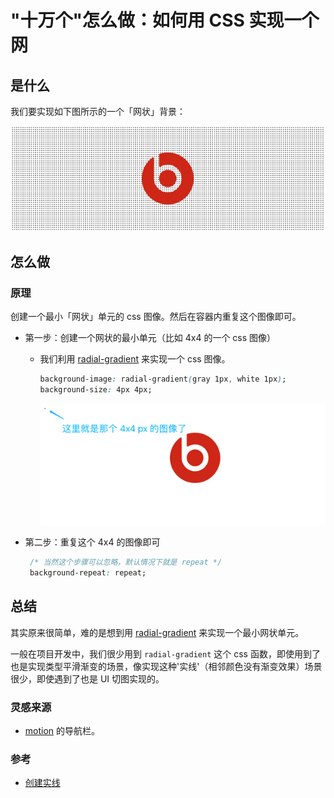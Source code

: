 # "十万个"怎么做：如何用 CSS 实现一个网

## 是什么

我们要实现如下图所示的一个「网状」背景：

[![img.png](../assets/imgs/img_3.png)](../examples/net.html)

## 怎么做

### 原理

创建一个最小「网状」单元的 css 图像。然后在容器内重复这个图像即可。

- 第一步：创建一个网状的最小单元（比如 4x4 的一个 css 图像）
  - 我们利用 [radial-gradient](https://developer.mozilla.org/zh-CN/docs/Web/CSS/gradient/radial-gradient()) 来实现一个 css 图像。
    ```css
    background-image: radial-gradient(gray 1px, white 1px);
    background-size: 4px 4px;
    ```

    [![img.png](../assets/imgs/img_4.png)](../examples/net.html)

- 第二步：重复这个 4x4 的图像即可
   ```css
    /* 当然这个步骤可以忽略，默认情况下就是 repeat */
    background-repeat: repeat;
   ```

## 总结

其实原来很简单，难的是想到用 [radial-gradient](https://developer.mozilla.org/zh-CN/docs/Web/CSS/gradient/radial-gradient()) 来实现一个最小网状单元。

一般在项目开发中，我们很少用到 `radial-gradient` 这个 css 函数，即使用到了也是实现类型平滑渐变的场景，像实现这种'实线'（相邻颜色没有渐变效果）场景很少，即使遇到了也是 UI 切图实现的。

### 灵感来源

* [motion](https://motion.dev/dom/timeline) 的导航栏。


### 参考

* [创建实线](https://developer.mozilla.org/en-US/docs/Web/CSS/CSS_Images/Using_CSS_gradients#creating_hard_lines)
